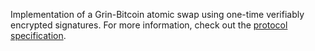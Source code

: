 Implementation of a Grin-Bitcoin atomic swap using one-time verifiably encrypted signatures. For more information, check out the [protocol specification](https://github.com/comit-network/grin-btc-poc/blob/master/spec.pdf).
